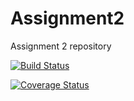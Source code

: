 # Assignment2


Assignment 2 repository

[![Build Status](https://travis-ci.org/Cis8/Assignment2.svg?branch=master)](https://travis-ci.org/Cis8/Assignment2)

[![Coverage Status](https://coveralls.io/repos/github/Cis8/Assignment2/badge.svg?branch=master)](https://coveralls.io/github/Cis8/Assignment2?branch=master)
